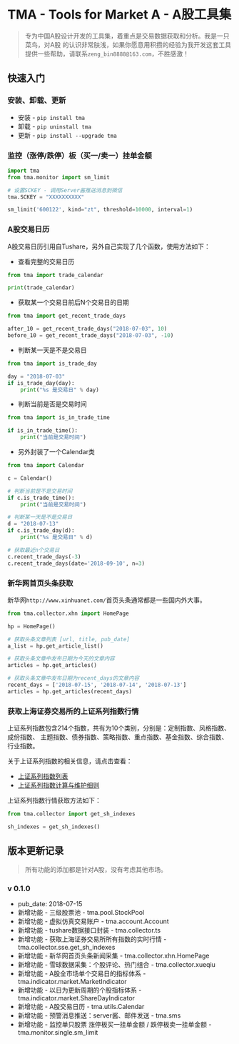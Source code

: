 # TMA - Tools for Market A - A股工具集

> 专为中国A股设计开发的工具集，着重点是交易数据获取和分析。我是一只菜鸟，对A股
的认识非常肤浅，如果你愿意用积攒的经验为我开发这套工具
提供一些帮助，请联系`zeng_bin8888@163.com`，不胜感激！

## 快速入门


### 安装、卸载、更新
* 安装 - `pip install tma`
* 卸载 - `pip uninstall tma`
* 更新 - `pip install --upgrade tma`

### 监控（涨停/跌停）板（买一/卖一）挂单金额

```python
import tma
from tma.monitor import sm_limit

# 设置SCKEY - 调用Server酱推送消息到微信
tma.SCKEY = "XXXXXXXXXX"

sm_limit('600122', kind="zt", threshold=10000, interval=1)
```

### A股交易日历

A股交易日历引用自Tushare，另外自己实现了几个函数，使用方法如下：

* 查看完整的交易日历
```python
from tma import trade_calendar

print(trade_calendar)
```

* 获取某一个交易日前后N个交易日的日期
``` python
from tma import get_recent_trade_days

after_10 = get_recent_trade_days("2018-07-03", 10)
before_10 = get_recent_trade_days("2018-07-03", -10)
```

* 判断某一天是不是交易日
``` python
from tma import is_trade_day

day = "2018-07-03"
if is_trade_day(day):
    print("%s 是交易日" % day)
```

* 判断当前是否是交易时间
``` python
from tma import is_in_trade_time

if is_in_trade_time():
    print("当前是交易时间")
```

* 另外封装了一个Calendar类
```python
from tma import Calendar

c = Calendar()

# 判断当前是不是交易时间
if c.is_trade_time():
    print("当前是交易时间")

# 判断某一天是不是交易日
d = "2018-07-13"
if c.is_trade_day(d):
    print("%s 是交易日" % d)

# 获取最近n个交易日
c.recent_trade_days(-3)
c.recent_trade_days(date='2018-09-10', n=3)
```

### 新华网首页头条获取

新华网`http://www.xinhuanet.com/`首页头条通常都是一些国内外大事。

```python
from tma.collector.xhn import HomePage

hp = HomePage()

# 获取头条文章列表 [url, title, pub_date]
a_list = hp.get_article_list()

# 获取头条文章中发布日期为今天的文章内容
articles = hp.get_articles()

# 获取头条文章中发布日期为recent_days的文章内容
recent_days = ['2018-07-15', '2018-07-14', '2018-07-13']
articles = hp.get_articles(recent_days)
```

### 获取上海证券交易所的上证系列指数行情
上证系列指数包含214个指数，共有为10个类别，分别是：定制指数、风格指数、成份指数、
主题指数、债券指数、策略指数、重点指数、基金指数、综合指数、行业指数。

关于上证系列指数的相关信息，请点击查看：
* [上证系列指数列表](http://www.sse.com.cn/market/sseindex/indexlist/)
* [上证系列指数计算与维护细则](http://www.sse.com.cn/market/sseindex/calculation/c/sse_indices_cal_and_main_cn.pdf)

上证系列指数行情获取方法如下：
```python
from tma.collector import get_sh_indexes

sh_indexes = get_sh_indexes()
```


## 版本更新记录
> 所有功能的添加都是针对A股，没有考虑其他市场。

### v 0.1.0

* pub_date: 2018-07-15
* 新增功能 - 三级股票池 - tma.pool.StockPool
* 新增功能 - 虚拟仿真交易账户 - tma.account.Account
* 新增功能 - tushare数据接口封装 - tma.collector.ts
* 新增功能 - 获取上海证券交易所所有指数的实时行情 - tma.collector.sse.get_sh_indexes
* 新增功能 - 新华网首页头条新闻采集 - tma.collector.xhn.HomePage
* 新增功能 - 雪球数据采集：个股评论、热门组合 - tma.collector.xueqiu
* 新增功能 - A股全市场单个交易日的指标体系 - tma.indicator.market.MarketIndicator
* 新增功能 - 以日为更新周期的个股指标体系 - tma.indicator.market.ShareDayIndicator
* 新增功能 - A股交易日历 - tma.utils.Calendar
* 新增功能 - 预警消息推送：server酱、邮件发送 - tma.sms
* 新增功能 - 监控单只股票 涨停板买一挂单金额 / 跌停板卖一挂单金额 - tma.monitor.single.sm_limit







